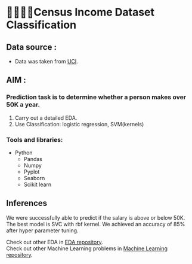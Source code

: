 ﻿# 👨‍👨‍👦‍👦Census Income Dataset Classification

## Data source :
* Data was taken from [UCI](https://archive.ics.uci.edu/ml/datasets/Census+Income).

## AIM :
### Prediction task is to determine whether a person makes over 50K a year.
1. Carry out a detailed EDA.
2. Use Classification: logistic regression, SVM(kernels)

### Tools and libraries:

* Python
	- Pandas
	- Numpy
	- Pyplot
	- Seaborn
	- Scikit learn

## Inferences

We were successfully able to predict if the salary is above or below 50K. The best model is SVC with rbf kernel. We achieved an accuracy of 85% after hyper parameter tuning.

Check out other EDA in [EDA repository](https://github.com/Shaah-i/EDA).</br>
Check out other Machine Learning problems in [Machine Learning repository](https://github.com/Shaah-i/Machine_Learning).</br>

